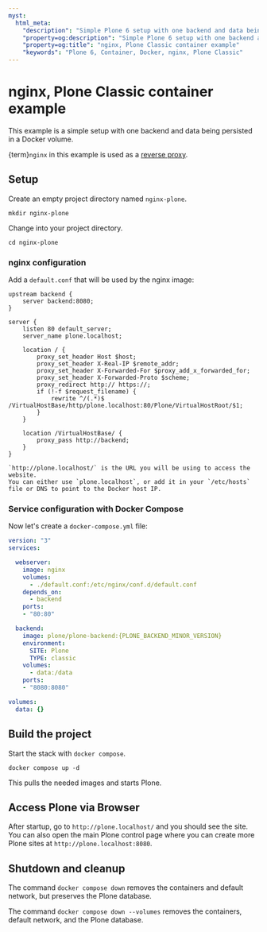 ```yaml
---
myst:
  html_meta:
    "description": "Simple Plone 6 setup with one backend and data being persisted in a Docker volume."
    "property=og:description": "Simple Plone 6 setup with one backend and data being persisted in a Docker volume."
    "property=og:title": "nginx, Plone Classic container example"
    "keywords": "Plone 6, Container, Docker, nginx, Plone Classic"
---
```


# nginx, Plone Classic container example

This example is a simple setup with one backend and data being persisted in a Docker volume.

{term}`nginx` in this example is used as a [reverse proxy](https://docs.nginx.com/nginx/admin-guide/web-server/reverse-proxy/).


## Setup

Create an empty project directory named `nginx-plone`.

```shell
mkdir nginx-plone
```

Change into your project directory.

```shell
cd nginx-plone
```


### nginx configuration

Add a `default.conf` that will be used by the nginx image:

```nginx
upstream backend {
    server backend:8080;
}

server {
    listen 80 default_server;
    server_name plone.localhost;

    location / {
        proxy_set_header Host $host;
        proxy_set_header X-Real-IP $remote_addr;
        proxy_set_header X-Forwarded-For $proxy_add_x_forwarded_for;
        proxy_set_header X-Forwarded-Proto $scheme;
        proxy_redirect http:// https://;
        if (!-f $request_filename) {
            rewrite ^/(.*)$ /VirtualHostBase/http/plone.localhost:80/Plone/VirtualHostRoot/$1;
        }
    }

    location /VirtualHostBase/ {
        proxy_pass http://backend;
    }
}
```

```{note}
`http://plone.localhost/` is the URL you will be using to access the website.
You can either use `plone.localhost`, or add it in your `/etc/hosts` file or DNS to point to the Docker host IP.
```

### Service configuration with Docker Compose

Now let's create a `docker-compose.yml` file:

```yaml
version: "3"
services:

  webserver:
    image: nginx
    volumes:
      - ./default.conf:/etc/nginx/conf.d/default.conf
    depends_on:
      - backend
    ports:
    - "80:80"

  backend:
    image: plone/plone-backend:{PLONE_BACKEND_MINOR_VERSION}
    environment:
      SITE: Plone
      TYPE: classic
    volumes:
      - data:/data
    ports:
    - "8080:8080"

volumes:
  data: {}
```


## Build the project

Start the stack with `docker compose`.

```shell
docker compose up -d
```

This pulls the needed images and starts Plone.


## Access Plone via Browser

After startup, go to `http://plone.localhost/` and you should see the site. You can also open the main Plone control page where you can create more Plone sites at `http://plone.localhost:8080`.


## Shutdown and cleanup

The command `docker compose down` removes the containers and default network, but preserves the Plone database.

The command `docker compose down --volumes` removes the containers, default network, and the Plone database.
